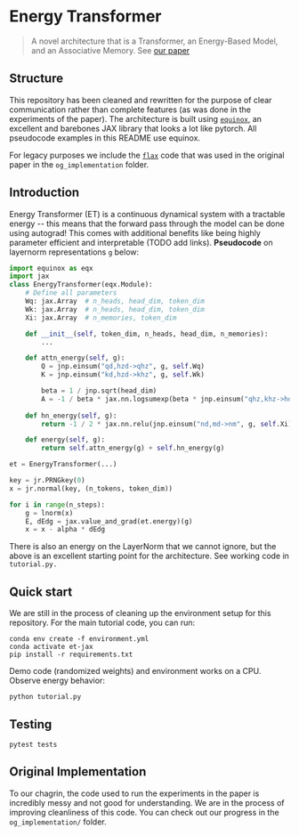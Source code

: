 # Energy Transformer

> A novel architecture that is a Transformer, an Energy-Based Model, and an Associative Memory. See [our paper](https://arxiv.org/abs/2302.07253)

## Structure

This repository has been cleaned and rewritten for the purpose of clear communication rather than complete features (as was done in the experiments of the paper). The architecture is built using [`equinox`](https://github.com/patrick-kidger/equinox), an excellent and barebones JAX library that looks a lot like pytorch. All pseudocode examples in this README use equinox.

For legacy purposes we include the [`flax`](https://github.com/google/flax) code that was used in the original paper in the `og_implementation` folder. 

## Introduction

Energy Transformer (ET) is a continuous dynamical system with a tractable energy -- this means that the forward pass through the model can be done using autograd! This comes with additional benefits like being highly parameter efficient and interpretable (TODO add links). **Pseudocode** on layernorm representations `g` below:

``` python
import equinox as eqx
import jax
class EnergyTransformer(eqx.Module):
    # Define all parameters
    Wq: jax.Array  # n_heads, head_dim, token_dim
    Wk: jax.Array  # n_heads, head_dim, token_dim
    Xi: jax.Array  # n_memories, token_dim

    def __init__(self, token_dim, n_heads, head_dim, n_memories):
        ...

    def attn_energy(self, g):
        Q = jnp.einsum("qd,hzd->qhz", g, self.Wq)
        K = jnp.einsum("kd,hzd->khz", g, self.Wk)

        beta = 1 / jnp.sqrt(head_dim)
        A = -1 / beta * jax.nn.logsumexp(beta * jnp.einsum("qhz,khz->hqk", Q, K), -1).sum()
    
    def hn_energy(self, g):
        return -1 / 2 * jax.nn.relu(jnp.einsum("nd,md->nm", g, self.Xi)).sum()

    def energy(self, g):
        return self.attn_energy(g) + self.hn_energy(g)

et = EnergyTransformer(...)

key = jr.PRNGkey(0)
x = jr.normal(key, (n_tokens, token_dim))

for i in range(n_steps):
    g = lnorm(x)
    E, dEdg = jax.value_and_grad(et.energy)(g)
    x = x - alpha * dEdg
```

There is also an energy on the LayerNorm that we cannot ignore, but the above is an excellent starting point for the architecture. See working code in `tutorial.py.`

## Quick start
We are still in the process of cleaning up the environment setup for this repository. For the main tutorial code, you can run:

```
conda env create -f environment.yml
conda activate et-jax
pip install -r requirements.txt
```

Demo code (randomized weights) and environment works on a CPU. Observe energy behavior:

```
python tutorial.py
```

## Testing

```
pytest tests
```

## Original Implementation
To our chagrin, the code used to run the experiments in the paper is incredibly messy and not good for understanding. We are in the process of improving cleanliness of this code. You can check out our progress in the `og_implementation/` folder.